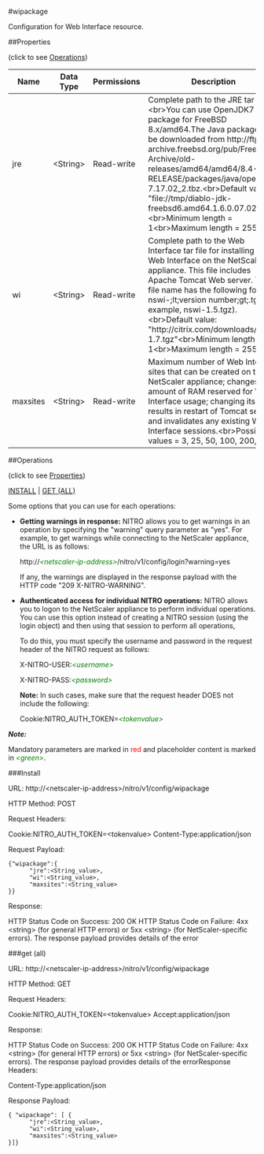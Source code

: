 #wipackage

Configuration for Web Interface resource.


##Properties 
<span>(click to see [Operations](#operations))</span>


<table><thead><tr><th>Name</th><th> Data Type</th><th> Permissions</th><th>Description</th></tr></thead><tbody><tr><td>jre</td><td>&lt;String></td><td>Read-write</td><td>Complete path to the JRE tar file.&lt;br>You can use OpenJDK7 package for FreeBSD 8.x/amd64.The Java package can be downloaded from http://ftp-archive.freebsd.org/pub/FreeBSD-Archive/old-releases/amd64/amd64/8.4-RELEASE/packages/java/openjdk-7.17.02_2.tbz.&lt;br>Default value: "file://tmp/diablo-jdk-freebsd6.amd64.1.6.0.07.02.tbz"&lt;br>Minimum length = 1&lt;br>Maximum length = 255</td><tr><tr><td>wi</td><td>&lt;String></td><td>Read-write</td><td>Complete path to the Web Interface tar file for installing the Web Interface on the NetScaler appliance. This file includes Apache Tomcat Web server. The file name has the following format: nswi-;lt;version number;gt;.tgz (for example, nswi-1.5.tgz).&lt;br>Default value: "http://citrix.com/downloads/nswi-1.7.tgz"&lt;br>Minimum length = 1&lt;br>Maximum length = 255</td><tr><tr><td>maxsites</td><td>&lt;String></td><td>Read-write</td><td>Maximum number of Web Interface sites that can be created on the NetScaler appliance; changes the amount of RAM reserved for Web Interface usage; changing its value results in restart of Tomcat server and invalidates any existing Web Interface sessions.&lt;br>Possible values = 3, 25, 50, 100, 200, 500</td><tr></tbody></table>
##Operations 
<span>(click to see [Properties](#properties))</span>


[INSTALL](#install) | [GET (ALL)](#get-(all))


Some options that you can use for each operations:
<ul><li><p><b>Getting warnings in response:</b> NITRO allows you to get warnings in an operation by specifying the "warning" query parameter as "yes". For example, to get warnings while connecting to the NetScaler appliance, the URL is as follows:</p><p>http://<span style="color:green;font-style:italic;">&lt;netscaler-ip-address&gt;</span>/nitro/v1/config/login?warning=yes</p><p>If any, the warnings are displayed in the response payload with the HTTP code "209 X-NITRO-WARNING".</p></li><li><p><b>Authenticated access for individual NITRO operations:</b> NITRO allows you to logon to the NetScaler appliance to perform individual operations. You can use this option instead of creating a NITRO session (using the login object) and then using that session to perform all operations,</p><p>To do this, you must specify the username and password in the request header of the NITRO request as follows:</p><p>X-NITRO-USER:<span style="color:green;font-style:italic;">&lt;username&gt;</span></p><p>X-NITRO-PASS:<span style="color:green;font-style:italic;">&lt;password&gt;</span></p><p><b>Note:</b> In such cases, make sure that the request header DOES not include the following:</p><p>Cookie:NITRO_AUTH_TOKEN=<span style="color:green;font-style:italic;">&lt;tokenvalue&gt;</span></p></li></ul>



***Note:*** 
Mandatory parameters are marked in <span style="color:#FF0000;">red</span> and placeholder content is marked in <span style="color:green;font-style:italic">&lt;green&gt;</span>.

###Install



URL: http://&lt;netscaler-ip-address&gt;/nitro/v1/config/wipackage
HTTP Method: POST
Request Headers:

Cookie:NITRO_AUTH_TOKEN=&lt;tokenvalue&gt;Content-Type:application/json

Request Payload: ```{"wipackage":{      "jre":<String_value>,      "wi":<String_value>,      "maxsites":<String_value>}}```
Response:
HTTP Status Code on Success: 200 OKHTTP Status Code on Failure: 4xx &lt;string&gt; (for general HTTP errors) or 5xx &lt;string&gt; (for NetScaler-specific errors). The response payload provides details of the error


###get (all)



URL: http://&lt;netscaler-ip-address&gt;/nitro/v1/config/wipackage
HTTP Method: GET
Request Headers:

Cookie:NITRO_AUTH_TOKEN=&lt;tokenvalue&gt;Accept:application/json

Response:
HTTP Status Code on Success: 200 OKHTTP Status Code on Failure: 4xx &lt;string&gt; (for general HTTP errors) or 5xx &lt;string&gt; (for NetScaler-specific errors). The response payload provides details of the errorResponse Headers:

Content-Type:application/json

Response Payload: ```{ "wipackage": [ {      "jre":<String_value>,      "wi":<String_value>,      "maxsites":<String_value>}]}```




